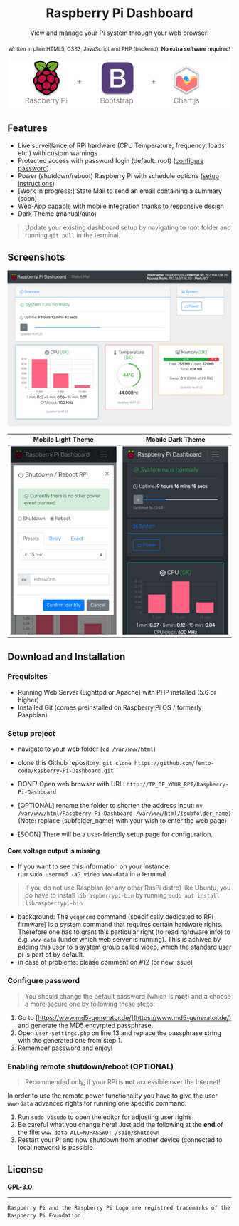 # <div align="center">Raspberry Pi Dashboard</div>

<div align="center">View and manage your Pi system through your web browser!</div>
<p align="center"><sub>Written in plain HTML5, CSS3, JavaScript and PHP (backend). <b>No extra software required!</b></sub></p>

![Intro](img/intro2.png?raw=true "Components of this project")

## Features

- Live surveillance of RPi hardware (CPU Temperature, frequency, loads etc.) with custom warnings
- Protected access with password login (default: root) ([configure password](https://github.com/femto-code/Rasberry-Pi-Dashboard#configure-password))
- Power (shutdown/reboot) Raspberry Pi with schedule options ([setup instructions](https://github.com/femto-code/Rasberry-Pi-Dashboard#enabling-remote-shutdownreboot-optional))
- [Work in progress:] State Mail to send an email containing a summary (soon)
- Web-App capable with mobile integration thanks to responsive design
- Dark Theme (manual/auto)

>Update your existing dashboard setup by navigating to root folder and running `git pull` in the terminal.

## Screenshots

![Preview](img/preview.png?raw=true "Preview of dashboard in a web browser")

| Mobile Light Theme                                | Mobile Dark Theme                               |
|:-------------------------------------------------:|:-----------------------------------------------:|
| ![](img/m2.png?raw=true)                          |                ![](img/m1.png?raw=true)         |

## Download and Installation

### Prequisites

- Running Web Server (Lighttpd or Apache) with PHP installed (5.6 or higher)
- Installed Git (comes preinstalled on Raspberry Pi OS / formerly Raspbian)

### Setup project

- navigate to your web folder (`cd /var/www/html`)
- clone this Github repository: `git clone https://github.com/femto-code/Rasberry-Pi-Dashboard.git`
- DONE! Open web browser with URL: `http://IP_OF_YOUR_RPI/Raspberry-Pi-Dashboard`
- [OPTIONAL] rename the folder to shorten the address input: `mv /var/www/html/Raspberry-Pi-Dashboard /var/www/html/{subfolder_name}` (Note: replace {subfolder_name} with your wish to enter the web page)

- [SOON] There will be a user-friendly setup page for configuration.

#### Core voltage output is missing
- If you want to see this information on your instance:<br>run `sudo usermod -aG video www-data` in a terminal
>If you do not use Raspbian (or any other RasPi distro) like Ubuntu, you do have to install `libraspberrypi-bin` by running `sudo apt install libraspberrypi-bin`

- background: The `vcgencmd` command (specifically dedicated to RPi firmware) is a system command that requires certain hardware rights. Therefore one has to grant this particular right (to read hardware info) to e.g. `www-data` (under which web server is running). This is achived by adding this user to a system group called video, which the standard user pi is part of by default.
- in case of problems: please comment on #12 (or new issue)

### Configure password

>You should change the default password (which is **root**) and a choose a more secure one by following these steps:

1. Go to [https://www.md5-generator.de/](https://www.md5-generator.de/) and generate the MD5 encyrpted passphrase.
2. Open `user-settings.php` on line 13 and replace the passphrase string with the generated one from step 1.
3. Remember password and enjoy!

### Enabling remote shutdown/reboot (OPTIONAL)
> Recommended only, if your RPi is **not** accessible over the Internet!

In order to use the remote power functionality you have to give the user `www-data` advanced rights for running one specific command:
1. Run `sudo visudo` to open the editor for adjusting user rights
2. Be careful what you change here! Just add the following at the **end** of the file: `www-data ALL=NOPASSWD: /sbin/shutdown`
3. Restart your Pi and now shutdown from another device (connected to local network) is possible

## License

[**GPL-3.0**](LICENSE).

---

`Raspberry Pi and the Raspberry Pi Logo are registred trademarks of the Raspberry Pi Foundation`
